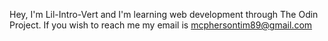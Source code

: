Hey, I'm Lil-Intro-Vert and I'm learning web development through The Odin Project.
If you wish to reach me my email is mcphersontim89@gmail.com

